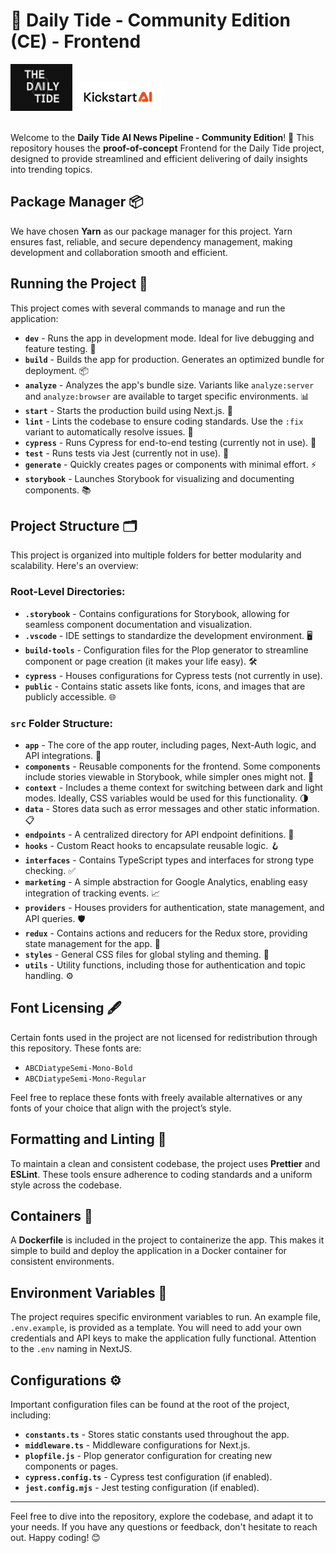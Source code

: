 # 🌊 Daily Tide - Community Edition (CE) - Frontend

<img src="https://github.com/Kickstartai-product/dailytide-community-edition/blob/main/repo-assets/logo.png?raw=true" height="75" /> <img src="https://github.com/Kickstartai-product/dailytide-community-edition/blob/main/repo-assets/logo-kai.png?raw=true" height="45" /><br><br>

Welcome to the **Daily Tide AI News Pipeline - Community Edition**! 🌊 This repository houses the **proof-of-concept** Frontend for the Daily Tide project, designed to provide streamlined and efficient delivering of daily insights into trending topics.

## Package Manager 📦

We have chosen **Yarn** as our package manager for this project. Yarn ensures fast, reliable, and secure dependency management, making development and collaboration smooth and efficient.

## Running the Project 🚀

This project comes with several commands to manage and run the application:

- **`dev`** - Runs the app in development mode. Ideal for live debugging and feature testing. 🔄
- **`build`** - Builds the app for production. Generates an optimized bundle for deployment. 📦
- **`analyze`** - Analyzes the app's bundle size. Variants like `analyze:server` and `analyze:browser` are available to target specific environments. 📊
- **`start`** - Starts the production build using Next.js. 🏁
- **`lint`** - Lints the codebase to ensure coding standards. Use the `:fix` variant to automatically resolve issues. 🔧
- **`cypress`** - Runs Cypress for end-to-end testing (currently not in use). 🧪
- **`test`** - Runs tests via Jest (currently not in use). 🧷
- **`generate`** - Quickly creates pages or components with minimal effort. ⚡
- **`storybook`** - Launches Storybook for visualizing and documenting components. 📚

## Project Structure 🗂️

This project is organized into multiple folders for better modularity and scalability. Here's an overview:

### Root-Level Directories:

- **`.storybook`** - Contains configurations for Storybook, allowing for seamless component documentation and visualization.
- **`.vscode`** - IDE settings to standardize the development environment. 🖥️
- **`build-tools`** - Configuration files for the Plop generator to streamline component or page creation (it makes your life easy). 🛠️
- **`cypress`** - Houses configurations for Cypress tests (not currently in use).
- **`public`** - Contains static assets like fonts, icons, and images that are publicly accessible. 🌐

### `src` Folder Structure:

- **`app`** - The core of the app router, including pages, Next-Auth logic, and API integrations. 🚪
- **`components`** - Reusable components for the frontend. Some components include stories viewable in Storybook, while simpler ones might not. 🧩
- **`context`** - Includes a theme context for switching between dark and light modes. Ideally, CSS variables would be used for this functionality. 🌗
- **`data`** - Stores data such as error messages and other static information. 📋
- **`endpoints`** - A centralized directory for API endpoint definitions. 🔗
- **`hooks`** - Custom React hooks to encapsulate reusable logic. 🪝
- **`interfaces`** - Contains TypeScript types and interfaces for strong type checking. ✅
- **`marketing`** - A simple abstraction for Google Analytics, enabling easy integration of tracking events. 📈
- **`providers`** - Houses providers for authentication, state management, and API queries. 🛡️
- **`redux`** - Contains actions and reducers for the Redux store, providing state management for the app. 🔄
- **`styles`** - General CSS files for global styling and theming. 🎨
- **`utils`** - Utility functions, including those for authentication and topic handling. ⚙️

## Font Licensing 🖋️

Certain fonts used in the project are not licensed for redistribution through this repository. These fonts are:

- `ABCDiatypeSemi-Mono-Bold`
- `ABCDiatypeSemi-Mono-Regular`

Feel free to replace these fonts with freely available alternatives or any fonts of your choice that align with the project’s style.

## Formatting and Linting 📏

To maintain a clean and consistent codebase, the project uses **Prettier** and **ESLint**. These tools ensure adherence to coding standards and a uniform style across the codebase.

## Containers 🐳

A **Dockerfile** is included in the project to containerize the app. This makes it simple to build and deploy the application in a Docker container for consistent environments.

## Environment Variables 🔑

The project requires specific environment variables to run. An example file, `.env.example`, is provided as a template. You will need to add your own credentials and API keys to make the application fully functional. Attention to the `.env` naming in NextJS.

## Configurations ⚙️

Important configuration files can be found at the root of the project, including:

- **`constants.ts`** - Stores static constants used throughout the app.
- **`middleware.ts`** - Middleware configurations for Next.js.
- **`plopfile.js`** - Plop generator configuration for creating new components or pages.
- **`cypress.config.ts`** - Cypress test configuration (if enabled).
- **`jest.config.mjs`** - Jest testing configuration (if enabled).

---

Feel free to dive into the repository, explore the codebase, and adapt it to your needs. If you have any questions or feedback, don't hesitate to reach out. Happy coding! 😊
